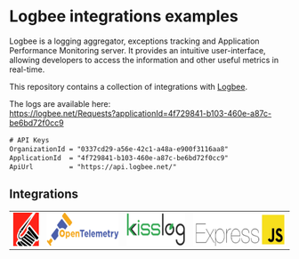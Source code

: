 # Logbee integrations examples

Logbee is a logging aggregator, exceptions tracking and Application Performance Monitoring server.
It provides an intuitive user-interface, allowing developers to access the information and other useful metrics in real-time.

This repository contains a collection of integrations with [Logbee](https://github.com/catalingavan/logBee-app).

The logs are available here: <br>
https://logbee.net/Requests?applicationId=4f729841-b103-460e-a87c-be6bd72f0cc9

```
# API Keys
OrganizationId = "0337cd29-a56e-42c1-a48a-e900f3116aa8"
ApplicationId  = "4f729841-b103-460e-a87c-be6bd72f0cc9"
ApiUrl         = "https://api.logbee.net/"
```

## Integrations

<table>
    <tr>
        <td>
            <a href="/Serilog" title="Serilog">
                <img alt="Serilog" src="/assets/serilog-72.png?v1" height="60" />
            </a>
        </td>
        <td>
            <a href="/OpenTelemetry" title="OpenTelemetry">
                <img alt="OpenTelemetry" src="/assets/OpenTelemetry-62.png?v1" height="60" />
            </a>
        </td>
        <td>
            <a href="/KissLog" title="KissLog">
                <img alt="KissLog" src="/assets/kisslog-64.png?v1" height="60" />
            </a>
        </td>
        <td>
            <a href="/ExpressJS" title="ExpressJS">
                <img alt="ExpressJS" src="/assets/expressjs-72.png?v1" height="60" />
            </a>
        </td>
    </tr>
</table>
